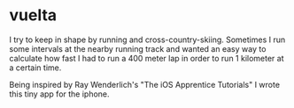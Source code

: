 vuelta
======
I try to keep in shape by running and cross-country-skiing. Sometimes I run some intervals at the nearby
running track and wanted an easy way to calculate how fast I had to run a 400 meter lap in order to run
1 kilometer at a certain time.

Being inspired by Ray Wenderlich's "The iOS Apprentice Tutorials" I wrote this tiny app for the iphone.
